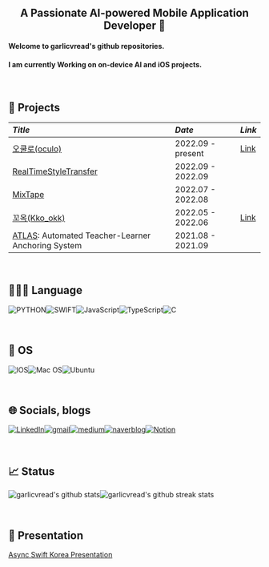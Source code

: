 <div align = 'center'><h2> A Passionate AI-powered Mobile Application Developer 👋 </div>

<div><h4>Welcome to garlicvread's github repositories.</div>
<div><h4>I am currently Working on on-device AI and iOS projects.</div>

<br>

## 📜 Projects

|*Title*|*Date*|*Link*|
|:---|:---|:---|
|[오쿨로(oculo)](https://github.com/DeveloperAcademy-POSTECH/MacC_WalkingAssistant_iOS) | 2022.09 - present | [Link](https://apps.apple.com/kr/app/oculo/id6444328351) |
|[RealTimeStyleTransfer](https://github.com/DeveloperAcademy-POSTECH/NC2_RealtimeStyleTransfer) | 2022.09 - 2022.09 ||
|[MixTape](https://github.com/DeveloperAcademy-POSTECH/MC3-Team15-Wavegram) | 2022.07 - 2022.08||
|[꼬옥(Kko_okk)](https://github.com/kko-okk/kko_okk) | 2022.05 - 2022.06 | [Link](https://apps.apple.com/kr/app/%EA%BC%AC%EC%98%A5/id1631273909) |
|[ATLAS](https://github.com/ATLAS-AI-project/ATLAS): Automated Teacher-Learner Anchoring System | 2021.08 - 2021.09 ||

<br>

## 🧑🏻‍💻 Language
![PYTHON](https://img.shields.io/badge/Python-3776AB.svg?style=for-the-badge&logo=Python&logoColor=white)![SWIFT](https://img.shields.io/badge/Swift-orange?style=for-the-badge&logo=Swift&logoColor=white)![JavaScript](https://img.shields.io/badge/JavaScript-F7DF1E.svg?style=for-the-badge&logo=JavaScript&logoColor=black)![TypeScript](https://img.shields.io/badge/TypeScript-3178C6.svg?style=for-the-badge&logo=Python&logoColor=white)![C](https://img.shields.io/badge/C-A8B9CC.svg?style=for-the-badge&logo=C&logoColor=white)

<br>

## 🚚 OS
![IOS](https://img.shields.io/badge/iOS-000000?style=for-the-badge&logo=ios&logoColor=white)![Mac OS](https://img.shields.io/badge/mac%20os-000000?style=for-the-badge&logo=macos&logoColor=F0F0F0)![Ubuntu](https://img.shields.io/badge/Ubuntu-E95420?style=for-the-badge&logo=ubuntu&logoColor=white)

<br>

## 🌐 Socials, blogs
[![LinkedIn](https://img.shields.io/badge/LinkedIn-%230077B5.svg?style=for-the-badge&logo=linkedin&logoColor=white)](https://linkedin.com/in/garlicvread)[![gmail](https://img.shields.io/badge/Gmail-D14836?style=for-the-badge&logo=gmail&logoColor=white)](mailto:try2quit@korea.ac.kr)[![medium](https://img.shields.io/badge/medium-000000?style=for-the-badge&logo=medium&logoColor=white)](https://medium.com/intelligent-atlas)[![naverblog](https://img.shields.io/badge/naver-03C75A?style=for-the-badge&logo=naver&logoColor=white)](https://blog.naver.com/PostList.naver?blogId=try2quit&categoryNo=7)[![Notion](https://img.shields.io/badge/notion-000000?style=for-the-badge&logo=notion&logoColor=white)](https://www.notion.so/garlicvread-ai-tech/Garlicvread-s-AI-tech-4f3cab2f57da45b88f0ee622755853ec)

<br>

## 📈 Status 
![garlicvread's github stats](https://github-readme-stats.vercel.app/api?username=garlicvread&show_icons=true)![garlicvread's github streak stats](https://github-readme-streak-stats.herokuapp.com/?user=garlicvread&)

<br>

## 👔 Presentation
[Async Swift Korea Presentation](https://www.youtube.com/watch?app=desktop&v=DVauRWCogWI&ab_channel=swiftasync)

